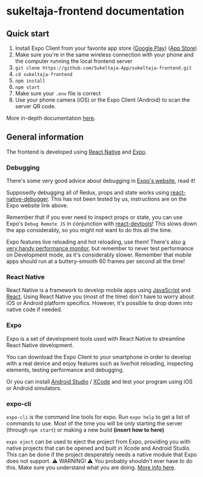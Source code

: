 # sukeltaja-frontend documentation

## Quick start

1. Install Expo Client from your favorite app store ([Google Play](https://play.google.com/store/apps/details?id=host.exp.exponent)) ([App Store](https://itunes.apple.com/us/app/expo-client/id982107779))
2. Make sure you're in the same wireless connection with your phone and the computer running the local frontend server
3. `git clone https://github.com/Sukeltaja-App/sukeltaja-frontend.git`
4. `cd sukeltaja-frontend`
5. `npm install`
6. `npm start`
7. Make sure your `.env` file is correct
8. Use your phone camera (iOS) or the Expo Client (Android) to scan the server QR code.

More in-depth documentation [here](frontend.md).

## General information

The frontend is developed using [React Native](https://facebook.github.io/react-native/) and [Expo](https://expo.io/).

### Debugging

There's some very good advice about debugging in [Expo's website](https://docs.expo.io/versions/latest/workflow/debugging/), read it!

Supposedly debugging all of Redux, props and state works using [react-native-debugger](https://github.com/jhen0409/react-native-debugger). This has not been tested by us, instructions are on the Expo website link above.

Remember that if you ever need to inspect props or state, you can use Expo's `Debug Remote JS` in conjunction with [react-devtools](https://github.com/facebook/react-devtools)! This slows down the app considerably, so you might not want to do this all the time.

Expo features live reloading and hot reloading, use them! There's also [a very handy performance monitor](https://docs.expo.io/versions/v28.0.0/react-native/performance/), but remember to never test performance on Development mode, as it's considerably slower. Remember that mobile apps should run at a buttery-smooth 60 frames per second all the time!

### React Native

React Native is a framework to develop mobile apps using [JavaScript](https://developer.mozilla.org/en-US/docs/Web/JavaScript) and [React](https://reactjs.org/). Using React Native you (most of the time) don't have to worry about iOS or Android platform specifics. However, it's possible to drop down into native code if needed.

### Expo

Expo is a set of development tools used with React Native to streamline React Native development.

You can download the Expo Client to your smartphone in order to develop with a real device and enjoy features such as live/hot reloading, inspecting elements, testing performance and debugging.

Or you can install [Android Studio](https://developer.android.com/studio) / [XCode](https://developer.apple.com/xcode/) and test your program using iOS or Android simulators.

### expo-cli

`expo-cli` is the command line tools for expo. Run `expo help` to get a list of commands to use. Most of the time you will be only starting the server (through `npm start`) or making a new build **(insert how to here)**

`expo eject` can be used to eject the project from Expo, providing you with native projects that can be opened and built in Xcode and Android Studio. This can be done if the project desperately needs a native module that Expo does not support. ⚠️ WARNING! ⚠️ You probably shouldn't ever have to do this. Make sure you understand what you are doing. [More info here](https://docs.expo.io/versions/latest/expokit/eject/).
